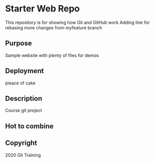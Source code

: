 # Starter Web Repo

This repository is for showing how Git and GitHub work
Adding line for rebasing
more changes from  myfeature branch

## Purpose

Sample website with plenty of files for demos

## Deployment

pieace of cake

## Description

Course git project

## Hot to combine


## Copyright

2020 Git Training
